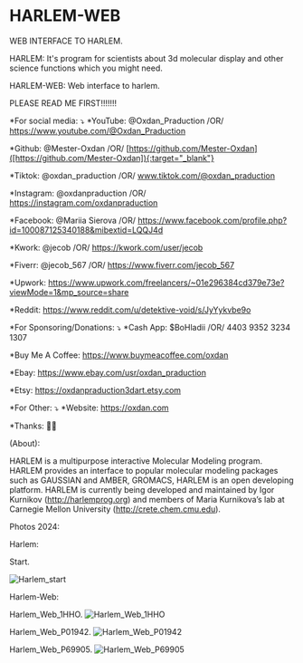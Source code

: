 # HARLEM-WEB
WEB INTERFACE TO HARLEM.

HARLEM: It's program for scientists about 3d molecular display and other science functions which you might need.

HARLEM-WEB: Web interface to harlem.

PLEASE READ ME FIRST!!!!!!!

*For social media: ⤵️
*YouTube: @Oxdan_Praduction /OR/ https://www.youtube.com/@Oxdan_Praduction

*Github: @Mester-Oxdan /OR/ [https://github.com/Mester-Oxdan]([https://github.com/Mester-Oxdan]){:target="_blank"}

*Tiktok: @oxdan_praduction /OR/ www.tiktok.com/@oxdan_praduction

*Instagram: @oxdanpraduction /OR/ https://instagram.com/oxdanpraduction

*Facebook: @Mariia Sierova /OR/ https://www.facebook.com/profile.php?id=100087125340188&mibextid=LQQJ4d

*Kwork: @jecob /OR/ https://kwork.com/user/jecob

*Fiverr: @jecob_567 /OR/ https://www.fiverr.com/jecob_567

*Upwork: https://www.upwork.com/freelancers/~01e296384cd379e73e?viewMode=1&mp_source=share

*Reddit: https://www.reddit.com/u/detektive-void/s/JyYykvbe9o

*For Sponsoring/Donations: ⤵️
*Cash App: $BoHladii /OR/ 4403 9352 3234 1307

*Buy Me A Coffee: https://www.buymeacoffee.com/oxdan

*Ebay: https://www.ebay.com/usr/oxdan_praduction

*Etsy: https://oxdanpraduction3dart.etsy.com

*For Other: ⤵️
*Website: https://oxdan.com

*Thanks: 🙏😊

(About):

HARLEM is a multipurpose interactive Molecular Modeling program. 
HARLEM provides an interface to popular molecular modeling packages 
such as GAUSSIAN and AMBER, GROMACS, HARLEM is an open developing platform. 
HARLEM is currently being developed and maintained  by Igor Kurnikov 
(http://harlemprog.org) and members of Maria Kurnikova’s lab 
at Carnegie Mellon University (http://crete.chem.cmu.edu).

Photos 2024:

Harlem:

Start.

![Harlem_start](https://github.com/Mester-Oxdan/HARLEM-WEB/assets/106891875/e1eb8ba4-d64e-455b-bf02-ef55f9cac227)

Harlem-Web:

Harlem_Web_1HHO.
![Harlem_Web_1HHO](https://github.com/Mester-Oxdan/HARLEM-WEB/assets/106891875/9e509dd2-d9af-4de7-b082-ea33943c6c88)

Harlem_Web_P01942.
![Harlem_Web_P01942](https://github.com/Mester-Oxdan/HARLEM-WEB/assets/106891875/258304ec-9e99-4503-ae0b-c2696d87aa81)

Harlem_Web_P69905.
![Harlem_Web_P69905](https://github.com/Mester-Oxdan/HARLEM-WEB/assets/106891875/290f097b-b47e-4f15-949c-2bcaa0c99f0f)
